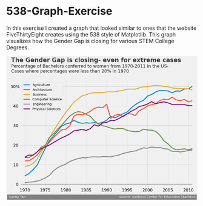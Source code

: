 # 538-Graph-Exercise

In this exercise I created a graph that looked similar to ones that the website FiveThirtyEight creates using the 538 style of Matplotlib. This graph visualizes how the Gender Gap is closing for various STEM College Degrees. 

<img src="https://github.com/sunnyyan97/538-Graph-Exercise/blob/main/download.png">
